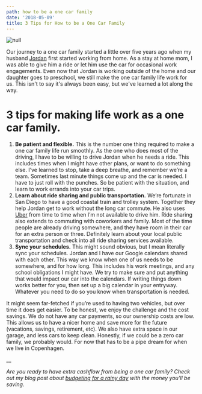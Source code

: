 ```yaml
---
path: how to be a one car family
date: '2018-05-09'
title: 3 Tips for How to be a One Car Family
---
```

![null](/assets/how_to_be_one_car_family.png)

Our journey to a one car family started a little over five years ago when my husband [Jordan](https://simpixelated.com) first started working from home.  As a stay at home mom, I was able to give him a ride or let him use the car for occasional work engagements. Even now that Jordan is working outside of the home and our daughter goes to preschool, we still make the one car family life work for us.  This isn't to say it's always been easy, but we've learned a lot along the way.

# 3 tips for making life work as a one car family.

1. **Be patient and flexible.**  This is the number one thing required to make a one car family life run smoothly.  As the one who does most of the driving, I have to be willing to drive Jordan when he needs a ride.  This includes times when I might have other plans, or want to do something else.  I’ve learned to stop, take a deep breathe, and remember we’re a team.  Sometimes last minute things come up and the car is needed.  I have to just roll with the punches.  So be patient with the situation, and learn to work errands into your car trips.
2. **Learn about ride sharing and public transportation.** We’re fortunate in San Diego to have a good coastal train and trolley system.  Together they help Jordan get to work without the long car commute.  He also uses [Uber](https://m.uber.com/ul/?client_id=<gFtd10C7NTFWltm0zoOEODRxIcLPgw2H>) from time to time when I’m not available to drive him.  Ride sharing also extends to commuting with coworkers and family. Most of the time people are already driving somewhere, and they have room in their car for an extra person or three.  Definitely learn about your local public transportation and check into all ride sharing services available.
3. **Sync your schedules.** This might sound obvious, but I mean literally sync your schedules.  Jordan and I have our Google calendars shared with each other.  This way we know when one of us needs to be somewhere, and for how long.  This includes his work meetings, and any school obligations I might have.  We try to make sure and put anything that would impact our car into the calendars. If writing things down works better for you, then set up a big calendar in your entryway. Whatever you need to do so you know when transportation is needed.

It might seem far-fetched if you’re used to having two vehicles, but over time it does get easier.  To be honest, we enjoy the challenge and the cost savings.  We do not have any car payments, so our ownership costs are low. This allows us to have a nicer home and save more for the future (vacations, savings, retirement, etc).  We also have extra space in our garage, and less cars to keep clean.  Honestly, if we could be a zero car family, we probably would.  For now that has to be a pipe dream for when we live in Copenhagen.

__

_Are you ready to have extra cashflow from being a one car family?  Check out my blog post about _[_budgeting for a rainy day_](https://kohlifornia.com/budgeting-for-a-rainy-day/)_ with the money you'll be saving._
